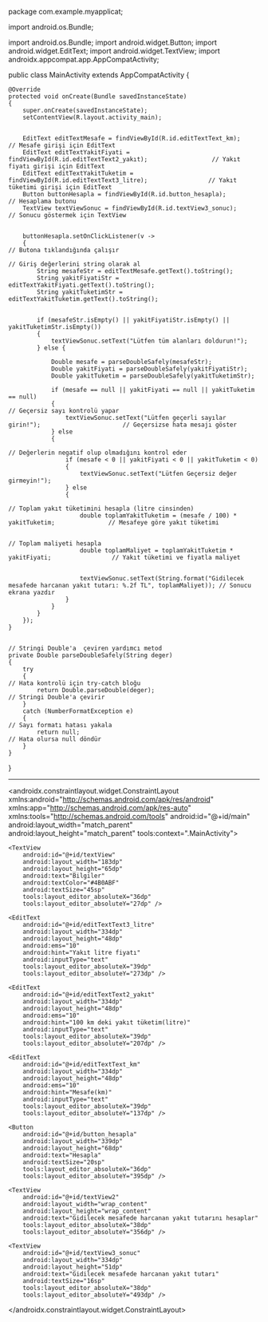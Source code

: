 package com.example.myapplicat;

import android.os.Bundle;

import android.os.Bundle;
import android.widget.Button;
import android.widget.EditText;
import android.widget.TextView;
import androidx.appcompat.app.AppCompatActivity;

public class MainActivity extends AppCompatActivity
{

    @Override
    protected void onCreate(Bundle savedInstanceState)
    {
        super.onCreate(savedInstanceState);
        setContentView(R.layout.activity_main);


        EditText editTextMesafe = findViewById(R.id.editTextText_km);                           // Mesafe girişi için EditText
        EditText editTextYakitFiyati = findViewById(R.id.editTextText2_yakıt);                  // Yakıt fiyatı girişi için EditText
        EditText editTextYakitTuketim = findViewById(R.id.editTextText3_litre);                 // Yakıt tüketimi girişi için EditText
        Button buttonHesapla = findViewById(R.id.button_hesapla);                               // Hesaplama butonu
        TextView textViewSonuc = findViewById(R.id.textView3_sonuc);                            // Sonucu göstermek için TextView


        buttonHesapla.setOnClickListener(v ->
        {                                                                                       // Butona tıklandığında çalışır
                                                                                                // Giriş değerlerini string olarak al
            String mesafeStr = editTextMesafe.getText().toString();
            String yakitFiyatiStr = editTextYakitFiyati.getText().toString();
            String yakitTuketimStr = editTextYakitTuketim.getText().toString();


            if (mesafeStr.isEmpty() || yakitFiyatiStr.isEmpty() || yakitTuketimStr.isEmpty())
            {
                textViewSonuc.setText("Lütfen tüm alanları doldurun!");
            } else {

                Double mesafe = parseDoubleSafely(mesafeStr);
                Double yakitFiyati = parseDoubleSafely(yakitFiyatiStr);
                Double yakitTuketim = parseDoubleSafely(yakitTuketimStr);

                if (mesafe == null || yakitFiyati == null || yakitTuketim == null)
                {                                                                                 // Geçersiz sayı kontrolü yapar
                    textViewSonuc.setText("Lütfen geçerli sayılar girin!");                       // Geçersizse hata mesajı göster
                } else
                {
                                                                                                 // Değerlerin negatif olup olmadığını kontrol eder
                    if (mesafe < 0 || yakitFiyati < 0 || yakitTuketim < 0)
                    {
                        textViewSonuc.setText("Lütfen Geçersiz değer girmeyin!");
                    } else
                    {
                                                                                                 // Toplam yakıt tüketimini hesapla (litre cinsinden)
                        double toplamYakitTuketim = (mesafe / 100) * yakitTuketim;               // Mesafeye göre yakıt tüketimi

                                                                                                 // Toplam maliyeti hesapla
                        double toplamMaliyet = toplamYakitTuketim * yakitFiyati;                 // Yakıt tüketimi ve fiyatla maliyet


                        textViewSonuc.setText(String.format("Gidilecek mesafede harcanan yakıt tutarı: %.2f TL", toplamMaliyet)); // Sonucu ekrana yazdır
                    }
                }
            }
        });
    }

                                                                                                 // Stringi Double'a  çeviren yardımcı metod
    private Double parseDoubleSafely(String deger)
    {
        try
        {                                                                                            // Hata kontrolü için try-catch bloğu
            return Double.parseDouble(deger);                                                       // Stringi Double'a çevirir
        }
        catch (NumberFormatException e)
        {                                                                                           // Sayı formatı hatası yakala
            return null;                                                                            // Hata olursa null döndür
        }
    }
}


-----------------------------------------------------------------------

<?xml version="1.0" encoding="utf-8"?>
<androidx.constraintlayout.widget.ConstraintLayout xmlns:android="http://schemas.android.com/apk/res/android"
    xmlns:app="http://schemas.android.com/apk/res-auto"
    xmlns:tools="http://schemas.android.com/tools"
    android:id="@+id/main"
    android:layout_width="match_parent"
    android:layout_height="match_parent"
    tools:context=".MainActivity">

    <TextView
        android:id="@+id/textView"
        android:layout_width="183dp"
        android:layout_height="65dp"
        android:text="Bilgiler"
        android:textColor="#4B0ABF"
        android:textSize="45sp"
        tools:layout_editor_absoluteX="36dp"
        tools:layout_editor_absoluteY="27dp" />

    <EditText
        android:id="@+id/editTextText3_litre"
        android:layout_width="334dp"
        android:layout_height="48dp"
        android:ems="10"
        android:hint="Yakıt litre fiyatı"
        android:inputType="text"
        tools:layout_editor_absoluteX="39dp"
        tools:layout_editor_absoluteY="273dp" />

    <EditText
        android:id="@+id/editTextText2_yakıt"
        android:layout_width="334dp"
        android:layout_height="48dp"
        android:ems="10"
        android:hint="100 km deki yakıt tüketim(litre)"
        android:inputType="text"
        tools:layout_editor_absoluteX="39dp"
        tools:layout_editor_absoluteY="207dp" />

    <EditText
        android:id="@+id/editTextText_km"
        android:layout_width="334dp"
        android:layout_height="48dp"
        android:ems="10"
        android:hint="Mesafe(km)"
        android:inputType="text"
        tools:layout_editor_absoluteX="39dp"
        tools:layout_editor_absoluteY="137dp" />

    <Button
        android:id="@+id/button_hesapla"
        android:layout_width="339dp"
        android:layout_height="68dp"
        android:text="Hesapla"
        android:textSize="20sp"
        tools:layout_editor_absoluteX="36dp"
        tools:layout_editor_absoluteY="395dp" />

    <TextView
        android:id="@+id/textView2"
        android:layout_width="wrap_content"
        android:layout_height="wrap_content"
        android:text="Gidilecek mesafede harcanan yakıt tutarını hesaplar"
        tools:layout_editor_absoluteX="38dp"
        tools:layout_editor_absoluteY="356dp" />

    <TextView
        android:id="@+id/textView3_sonuc"
        android:layout_width="334dp"
        android:layout_height="51dp"
        android:text="Gidilecek mesafede harcanan yakıt tutarı"
        android:textSize="16sp"
        tools:layout_editor_absoluteX="38dp"
        tools:layout_editor_absoluteY="493dp" />

</androidx.constraintlayout.widget.ConstraintLayout>
